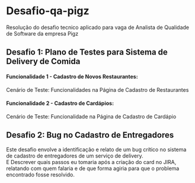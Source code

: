 # Desafio-qa-pigz

Resolução do desafio tecnico aplicado para vaga de Analista de Qualidade de Software da empresa Pigz

## Desafio 1: Plano de Testes para Sistema de Delivery de Comida

#### Funcionalidade 1 - Cadastro de Novos Restaurantes:
Cenário de Teste: Funcionalidades na Página de Cadastro de Restaurantes

#### Funcionalidade 2 - Cadastro de Cardápios:
Cenário de Teste: Funcionalidade na Página de Cadastro de Cardápio


## Desafio 2: Bug no Cadastro de Entregadores

Este desafio envolve a identificação e relato de um bug crítico no sistema de cadastro de entregadores de um serviço de delivery.  
E Descrever quais passos eu tomaria após a criação do card no JIRA, relatando com quem  falaria e de que forma agiria para que o problema encontrado fosse resolvido.

